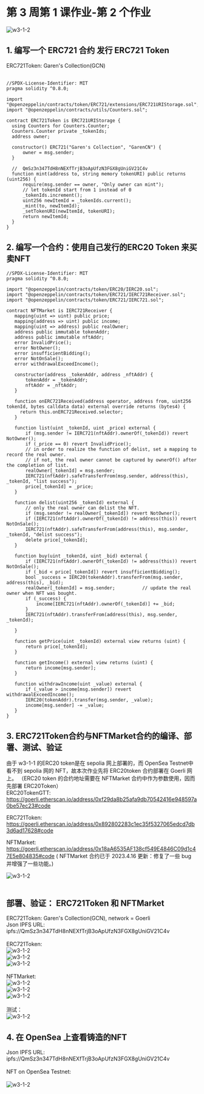 # 第 3 周第 1 课作业-第 2 个作业
![w3-1-2](./IMG/Assignment_w3-1-2.png)
## 1. 编写一个 ERC721 合约 发⾏ ERC721 Token<br>

  ERC721Token: Garen's Collection(GCN)<br><br>
  
  ```solidity
//SPDX-License-Identifier: MIT
pragma solidity ^0.8.0;

import "@openzeppelin/contracts/token/ERC721/extensions/ERC721URIStorage.sol";
import "@openzeppelin/contracts/utils/Counters.sol";

contract ERC721Token is ERC721URIStorage {
    using Counters for Counters.Counter;
    Counters.Counter private _tokenIds;
    address owner;

    constructor() ERC721("Garen's Collection", "GarenCN") {
        owner = msg.sender;
    }

    //  QmSz3n347TdH8nNEXfTrjB3oApUfzN3FGX8gUniGV21C4v
    function mint(address to, string memory tokenURI) public returns (uint256) {
        require(msg.sender == owner, "Only owner can mint");
        // let tokenId start from 1 instead of 0
        _tokenIds.increment();
        uint256 newItemId = _tokenIds.current();
        _mint(to, newItemId);
        _setTokenURI(newItemId, tokenURI);
        return newItemId;
    }
}
```
## 2. 编写⼀个合约：使⽤⾃⼰发⾏的ERC20 Token 来买卖NFT

 ```solidity
//SPDX-License-Identifier: MIT
pragma solidity ^0.8.0;

import "@openzeppelin/contracts/token/ERC20/IERC20.sol";
import "@openzeppelin/contracts/token/ERC721/IERC721Receiver.sol";
import "@openzeppelin/contracts/token/ERC721/IERC721.sol";

contract NFTMarket is IERC721Receiver {
    mapping(uint => uint) public price;
    mapping(address => uint) public income;
    mapping(uint => address) public realOwner;
    address public immutable tokenAddr;
    address public immutable nftAddr;
    error InvalidPrice();
    error NotOwner();
    error insufficientBidding();
    error NotOnSale();
    error withdrawalExceedIncome();

    constructor(address _tokenAddr, address _nftAddr) {
        tokenAddr = _tokenAddr;
        nftAddr = _nftAddr;
    }

    function onERC721Received(address operator, address from, uint256 tokenId, bytes calldata data) external override returns (bytes4) {
      return this.onERC721Received.selector;
    }

    function list(uint _tokenId, uint _price) external {
        if (msg.sender != IERC721(nftAddr).ownerOf(_tokenId)) revert NotOwner();
        if (_price == 0) revert InvalidPrice();
        // in order to realize the function of delist, set a mapping to record the real owner.
        // if not, the real owner cannot be captured by ownerOf() after the completion of list.
        realOwner[_tokenId] = msg.sender;
        IERC721(nftAddr).safeTransferFrom(msg.sender, address(this), _tokenId, "list success");
        price[_tokenId] = _price;
    }

    function delist(uint256 _tokenId) external {
        // only the real owner can delist the NFT.
        if (msg.sender != realOwner[_tokenId]) revert NotOwner();    
        if (IERC721(nftAddr).ownerOf(_tokenId) != address(this)) revert NotOnSale(); 
        IERC721(nftAddr).safeTransferFrom(address(this), msg.sender, _tokenId, "delist success");
        delete price[_tokenId];  
    }

    function buy(uint _tokenId, uint _bid) external {
        if (IERC721(nftAddr).ownerOf(_tokenId) != address(this)) revert NotOnSale(); 
        if (_bid < price[_tokenId]) revert insufficientBidding();
        bool _success = IERC20(tokenAddr).transferFrom(msg.sender, address(this), _bid);
        realOwner[_tokenId] = msg.sender;          // update the real owner when NFT was bought.
        if (_success) {
            income[IERC721(nftAddr).ownerOf(_tokenId)] += _bid;
        }
        IERC721(nftAddr).transferFrom(address(this), msg.sender, _tokenId);

    }

    function getPrice(uint _tokenId) external view returns (uint) {
        return price[_tokenId];
    }

    function getIncome() external view returns (uint) {
        return income[msg.sender];
    }

    function withdrawIncome(uint _value) external {
        if (_value > income[msg.sender]) revert withdrawalExceedIncome();
        IERC20(tokenAddr).transfer(msg.sender, _value);
        income[msg.sender] -= _value;
    }
}
```

## 3. ERC721Token合约与NFTMarket合约的编译、部署、测试、验证<br>

由于 w3-1-1 的ERC20 token是在 sepolia 网上部署的，而 OpenSea Testnet中看不到 sepolia 网的 NFT，故本次作业先将 ERC20token 合约部署在 Goerli 网上。
（ERC20 token 的合约地址需要在 NFTMarket 合约中作为参数使用，因而先部署 ERC20Token）<br>
ERC20TokenGTT:
https://goerli.etherscan.io/address/0xf29da8b25afa9db70542416e948597a0be57ec23#code

ERC721Token: 
https://goerli.etherscan.io/address/0x892802283c1ec35f5327065edcd7db3d6ad17628#code

NFTMarket: 
https://goerli.etherscan.io/address/0x18aA6535AF138cf549E4846C09d1c47E5e804835#code
( NFTMarket 合约已于 2023.4.16 更新：修复了一些 bug 并增强了一些功能。)

![w3-1-2](./IMG/1_ERC20_Deploy&Verification_Goerli.png)<br><br>

## 部署、验证： ERC721Token 和 NFTMarket
ERC721Token: Garen's Collection(GCN), network = Goerli<br>
Json IPFS URL: ipfs://QmSz3n347TdH8nNEXfTrjB3oApUfzN3FGX8gUniGV21C4v
<br><br>
ERC721Token:<br>
![w3-1-2](./IMG/2_ERC721Token_Deploy_Goerli.png)<br>
![w3-1-2](./IMG/3_Verification_ERC721Token_Goerli.png)<br>
![w3-1-2](./IMG/ERC721Token_GoerliScan.png)<br><br>
NFTMarket:<br>
![w3-1-2](./IMG/4_NFTMarket_Deploy_Goerli_updated20230416.png)<br>
![w3-1-2](./IMG/5_Verification_NFTMarket_Goerli_updated20230416.png)<br>
![w3-1-2](./IMG/NFTMarket_GoerliScan_updated20230416.png)<br><br>
测试：<br>
![w3-1-2](./IMG/IMG_Test.png)<br>

## 4. 在 OpenSea 上查看铸造的NFT
Json IPFS URL: ipfs://QmSz3n347TdH8nNEXfTrjB3oApUfzN3FGX8gUniGV21C4v<br><br>
NFT on OpenSea Testnet: <br><br>
![w3-1-2](./IMG/NFT_On_OpenSeaTestnet.png)



